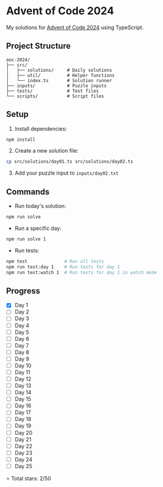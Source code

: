 # Advent of Code 2024

My solutions for [Advent of Code 2024](https://adventofcode.com/2024) using TypeScript.

## Project Structure

```
aoc-2024/
├── src/
│   ├── solutions/     # Daily solutions
│   ├── util/          # Helper functions
│   └── index.ts       # Solution runner
├── inputs/            # Puzzle inputs
├── tests/             # Test files
└── scripts/           # Script files
```

## Setup

1. Install dependencies:
```bash
npm install
```

2. Create a new solution file:
```bash
cp src/solutions/day01.ts src/solutions/day02.ts
```

3. Add your puzzle input to `inputs/day02.txt`

## Commands

- Run today's solution:
```bash
npm run solve
```

- Run a specific day:
```bash
npm run solve 1
```

- Run tests:
```bash
npm test              # Run all tests
npm run test:day 1    # Run tests for day 1
npm run test:watch 1  # Run tests for day 1 in watch mode
```

## Progress

- [x] Day 1
- [ ] Day 2
- [ ] Day 3
- [ ] Day 4
- [ ] Day 5
- [ ] Day 6
- [ ] Day 7
- [ ] Day 8
- [ ] Day 9
- [ ] Day 10
- [ ] Day 11
- [ ] Day 12
- [ ] Day 13
- [ ] Day 14
- [ ] Day 15
- [ ] Day 16
- [ ] Day 17
- [ ] Day 18
- [ ] Day 19
- [ ] Day 20
- [ ] Day 21
- [ ] Day 22
- [ ] Day 23
- [ ] Day 24
- [ ] Day 25

⭐ Total stars: 2/50
